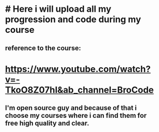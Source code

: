 # # Here i will upload all my progression and code during my course 

## reference to the course: 
# https://www.youtube.com/watch?v=-TkoO8Z07hI&ab_channel=BroCode 

## I'm open source guy and because of that i choose my courses where i can find them for free  high quality and clear.
